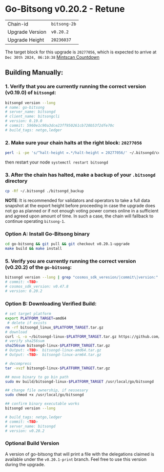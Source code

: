# Go-Bitsong v0.20.2 - Retune
|                 |                                                              |
|-----------------|--------------------------------------------------------------|
| Chain-id        | `bitsong-2b`                                                  |
| Upgrade Version | `v0.20.2`                                             |
| Upgrade Height  | `20236037`                                                    |


The target block for this upgrade is `20277056`, which is expected to arrive at `Dec 30th 2024, 06:10:38` [Mintscan Countdown](https://www.mintscan.io/bitsong/block/20277056)

## Building Manually:

### 1. Verify that you are currently running the correct version (v0.19.0) of `bitsongd`:

```sh
bitsongd version --long
# name: go-bitsong
# server_name: bitsongd
# client_name: bitsongcli
# version: 0.19.0
# commit: 5960e1c90a3dce23ff950261cb720b53f2dfe70c
# build_tags: netgo,ledger
```

### 2. Make sure your chain halts at the right block: `20277056`
```sh
perl -i -pe 's/^halt-height =.*/halt-height = 20277056/' ~/.bitsongd/config/app.toml
```
then restart your node `systemctl restart bitsongd`

### 3. After the chain has halted, make a backup of your `.bitsongd` directory
```sh
cp -Rf ~/.bitsongd ./bitsongd_backup
```

**NOTE**: It is recommended for validators and operators to take a full data snapshot at the export height before proceeding in case the upgrade does not go as planned or if not enough voting power comes online in a sufficient and agreed upon amount of time. In such a case, the chain will fallback to continue operating `bitsong-1`.

 
### Option A: Install Go-Bitsong binary
```sh
cd go-bitsong && git pull && git checkout v0.20.1-upgrade
make build && make install 
```

### 5. Verify you are currently running the correct version (v0.20.2) of the `go-bitsong`:
```sh
bitsongd version --long | grep "cosmos_sdk_veresion/|commit\|version:"
# commit: <TBD>
# cosmos_sdk_version: v0.47.8
# version: 0.20.2
```

### Option B: Downloading Verified Build:
```sh
# set target platform
export PLATFORM_TARGET=amd64
 # delete if exists
rm -rf bitsongd_linux_$PLATFORM_TARGET.tar.gz
# download 
curl -L -o ~/bitsongd-linux-$PLATFORM_TARGET.tar.gz https://github.com/bitsongofficial/go-bitsong/releases/download/v0.20.2/bitsongd-linux-$PLATFORM_TARGET.tar.gz
# verify sha256sum 
sha256sum bitsongd-linux-$PLATFORM_TARGET.tar.gz
# Output: <TBD>  bitsongd-linux-amd64.tar.gz
# Output: <TBD>  bitsongd-linux-arm64.tar.gz

# decompress 
tar -xvzf bitsongd-linux-$PLATFORM_TARGET.tar.gz 

## move binary to go bin path
sudo mv build/bitsongd-linux-$PLATFORM_TARGET /usr/local/go/bitsongd

## change file ownership, if nessesary 
sudo chmod +x /usr/local/go/bitsongd

## confirm binary executable works 
bitsongd version --long 

# build_tags: netgo,ledger
# commit: <TBD>
# server_name: bitsongd
# version: v0.20.2
```

### Optional Build Version 
A version of go-bitsong that will print a file with the delegations claimed is available under the `v0.20.1-print` branch. Feel free to use this version during the upgrade.